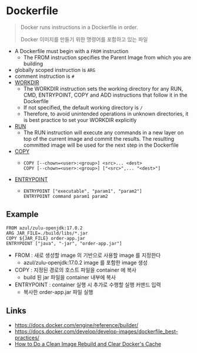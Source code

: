 # Dockerfile

> Docker runs instructions in a Dockerfile in order.
>
> Docker 이미지를 만들기 위한 명령어를 포함하고 있는 파일

- A Dockerfile must begin with a `FROM` instruction
  - The FROM instruction specifies the Parent Image from which you are building
- globally scoped instruction is `ARG`
- comment instruction is `#`
- [WORKDIR](https://docs.docker.com/engine/reference/builder/#workdir)
  - The WORKDIR instruction sets the working directory for any RUN, CMD, ENTRYPOINT, COPY and ADD instructions that follow it in the Dockerfile
  - If not specified, the default working directory is `/`
  - Therefore, to avoid unintended operations in unknown directories, it is best practice to set your WORKDIR explicitly
- [RUN](https://docs.docker.com/engine/reference/builder/#run)
  - The RUN instruction will execute any commands in a new layer on top of the current image and commit the results. The resulting committed image will be used for the next step in the Dockerfile
- [COPY](https://docs.docker.com/engine/reference/builder/#copy)
  - ```
    COPY [--chown=<user>:<group>] <src>... <dest>
    COPY [--chown=<user>:<group>] ["<src>",... "<dest>"]
    ```
- [ENTRYPOINT](https://docs.docker.com/engine/reference/builder/#entrypoint)
  - ```
    ENTRYPOINT ["executable", "param1", "param2"]
    ENTRYPOINT command param1 param2
    ```
    
## Example

```
FROM azul/zulu-openjdk:17.0.2
ARG JAR_FILE=./build/libs/*.jar
COPY ${JAR_FILE} order-app.jar
ENTRYPOINT ["java", "-jar", "order-app.jar"]
```

- FROM : 새로 생성할 image 의 기반으로 사용할 image 를 지정한다
  - azul/zulu-openjdk:17.0.2 image 를 포함한 image 생성
- COPY : 지정된 경로의 호스트 파일을 container 에 복사
  - build 된 jar 파일을 container 내부에 복사
- ENTRYPOINT : container 실행 시 추가로 수행할 실행 커맨드 입력
  - 복사한 order-app.jar 파일 실행

## Links

- https://docs.docker.com/engine/reference/builder/
- https://docs.docker.com/develop/develop-images/dockerfile_best-practices/
- [How to Do a Clean Image Rebuild and Clear Docker's Cache](https://www.freecodecamp.org/news/docker-cache-tutorial/#:~:text=You%20can%20use%20the%20%2D%2D,in%20building%20your%20Docker%20container.)
